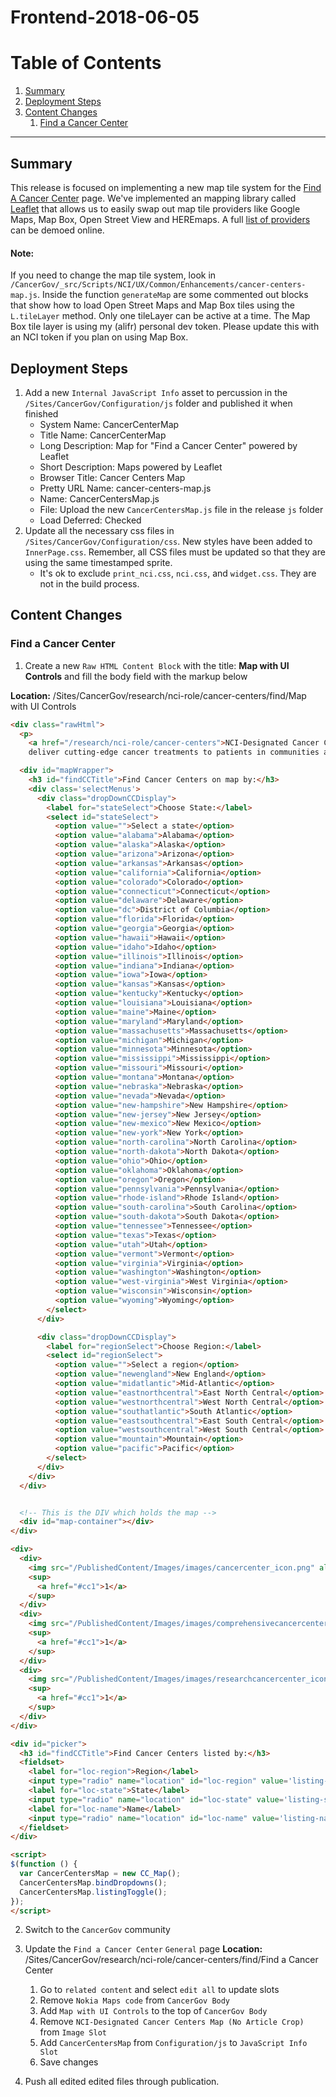 # Frontend-2018-06-05

# Table of Contents
1. [Summary](#summary)
2. [Deployment Steps](#deploy)
3. [Content Changes](#content-changes)
    1. [Find a Cancer Center](#cc)

---

<a name="summary"></a>
## Summary
This release is focused on implementing a new map tile system for the [Find A Cancer Center](https://www.cancer.gov/research/nci-role/cancer-centers/find/) page. We've implemented an mapping library called [Leaflet](https://leafletjs.com/) that allows us to easily swap out map tile providers like Google Maps, Map Box, Open Street View and HEREmaps. A full [list of providers](http://leaflet-extras.github.io/leaflet-providers/preview/) can be demoed online.

#### Note:
If you need to change the map tile system, look in `/CancerGov/_src/Scripts/NCI/UX/Common/Enhancements/cancer-centers-map.js`. Inside the function `generateMap` are some commented out blocks that show how to load Open Street Maps and Map Box tiles using the `L.tileLayer` method. Only one tileLayer can be active at a time. The Map Box tile layer is using my (alifr) personal dev token. Please update this with an NCI token if you plan on using Map Box.

<a name="deploy"></a>
## Deployment Steps
1. Add a new `Internal JavaScript Info` asset to percussion in the `/Sites/CancerGov/Configuration/js` folder and published it when finished
    *  System Name: CancerCenterMap
    *  Title Name: CancerCenterMap
    *  Long Description: Map for "Find a Cancer Center" powered by Leaflet
    *  Short Description: Maps powered by Leaflet
    *  Browser Title: Cancer Centers Map
    *  Pretty URL Name: cancer-centers-map.js
    *  Name: CancerCentersMap.js
    *  File: Upload the new `CancerCentersMap.js` file in the release `js` folder
    *  Load Deferred: Checked
2. Update all the necessary css files in `/Sites/CancerGov/Configuration/css`. New styles have been added to `InnerPage.css`. Remember, all CSS files must be updated so that they are using the same timestamped sprite.
    *  It's ok to exclude `print_nci.css`, `nci.css`, and `widget.css`. They are not in the build process.

<a name="content-changes"></a>
## Content Changes


<a name="cc"></a>
### Find a Cancer Center
1. Create a new `Raw HTML Content Block` with the title: **Map with UI Controls** and fill the body field with the markup below

**Location:** /Sites/CancerGov/research/nci-role/cancer-centers/find/Map with UI Controls

```html
<div class="rawHtml">
  <p>
    <a href="/research/nci-role/cancer-centers">NCI-Designated Cancer Centers</a>
    deliver cutting-edge cancer treatments to patients in communities across the United States. Find a center near you and learn about its patient services and research capabilities.</p>

  <div id="mapWrapper">
    <h3 id="findCCTitle">Find Cancer Centers on map by:</h3>
    <div class='selectMenus'>
      <div class="dropDownCCDisplay">
        <label for="stateSelect">Choose State:</label>
        <select id="stateSelect">
          <option value="">Select a state</option>
          <option value="alabama">Alabama</option>
          <option value="alaska">Alaska</option>
          <option value="arizona">Arizona</option>
          <option value="arkansas">Arkansas</option>
          <option value="california">California</option>
          <option value="colorado">Colorado</option>
          <option value="connecticut">Connecticut</option>
          <option value="delaware">Delaware</option>
          <option value="dc">District of Columbia</option>
          <option value="florida">Florida</option>
          <option value="georgia">Georgia</option>
          <option value="hawaii">Hawaii</option>
          <option value="idaho">Idaho</option>
          <option value="illinois">Illinois</option>
          <option value="indiana">Indiana</option>
          <option value="iowa">Iowa</option>
          <option value="kansas">Kansas</option>
          <option value="kentucky">Kentucky</option>
          <option value="louisiana">Louisiana</option>
          <option value="maine">Maine</option>
          <option value="maryland">Maryland</option>
          <option value="massachusetts">Massachusetts</option>
          <option value="michigan">Michigan</option>
          <option value="minnesota">Minnesota</option>
          <option value="mississippi">Mississippi</option>
          <option value="missouri">Missouri</option>
          <option value="montana">Montana</option>
          <option value="nebraska">Nebraska</option>
          <option value="nevada">Nevada</option>
          <option value="new-hampshire">New Hampshire</option>
          <option value="new-jersey">New Jersey</option>
          <option value="new-mexico">New Mexico</option>
          <option value="new-york">New York</option>
          <option value="north-carolina">North Carolina</option>
          <option value="north-dakota">North Dakota</option>
          <option value="ohio">Ohio</option>
          <option value="oklahoma">Oklahoma</option>
          <option value="oregon">Oregon</option>
          <option value="pennsylvania">Pennsylvania</option>
          <option value="rhode-island">Rhode Island</option>
          <option value="south-carolina">South Carolina</option>
          <option value="south-dakota">South Dakota</option>
          <option value="tennessee">Tennessee</option>
          <option value="texas">Texas</option>
          <option value="utah">Utah</option>
          <option value="vermont">Vermont</option>
          <option value="virginia">Virginia</option>
          <option value="washington">Washington</option>
          <option value="west-virginia">West Virginia</option>
          <option value="wisconsin">Wisconsin</option>
          <option value="wyoming">Wyoming</option>
        </select>
      </div>

      <div class="dropDownCCDisplay">
        <label for="regionSelect">Choose Region:</label>
        <select id="regionSelect">
          <option value="">Select a region</option>
          <option value="newengland">New England</option>
          <option value="midatlantic">Mid-Atlantic</option>
          <option value="eastnorthcentral">East North Central</option>
          <option value="westnorthcentral">West North Central</option>
          <option value="southatlantic">South Atlantic</option>
          <option value="eastsouthcentral">East South Central</option>
          <option value="westsouthcentral">West South Central</option>
          <option value="mountain">Mountain</option>
          <option value="pacific">Pacific</option>
        </select>
      </div>
    </div>
  </div>


  <!-- This is the DIV which holds the map -->
  <div id="map-container"></div>
</div>

<div>
  <div>
    <img src="/PublishedContent/Images/images/cancercenter_icon.png" alt="red marker" /> = Cancer Center
    <sup>
      <a href="#cc1">1</a>
    </sup>
  </div>
  <div>
    <img src="/PublishedContent/Images/images/comprehensivecancercenter_icon.png" alt="blue marker" /> = Comprehensive Cancer Center
    <sup>
      <a href="#cc1">1</a>
    </sup>
  </div>
  <div>
    <img src="/PublishedContent/Images/images/researchcancercenter_icon.png" alt="yellow marker" /> = Basic Laboratory
    <sup>
      <a href="#cc1">1</a>
    </sup>
  </div>
</div>

<div id="picker">
  <h3 id="findCCTitle">Find Cancer Centers listed by:</h3>
  <fieldset>
    <label for="loc-region">Region</label>
    <input type="radio" name="location" id="loc-region" value='listing-region' checked />
    <label for="loc-state">State</label>
    <input type="radio" name="location" id="loc-state" value='listing-state' />
    <label for="loc-name">Name</label>
    <input type="radio" name="location" id="loc-name" value='listing-name' />
  </fieldset>
</div>

<script>
$(function () { 
  var CancerCentersMap = new CC_Map();
  CancerCentersMap.bindDropdowns();
  CancerCentersMap.listingToggle();
});
</script>
```

2. Switch to the `CancerGov` community
3. Update the `Find a Cancer Center` `General` page
**Location:** /Sites/CancerGov/research/nci-role/cancer-centers/find/Find a Cancer Center
    1. Go to `related content` and select `edit all` to update slots
    2. Remove `Nokia Maps code` from `CancerGov Body` 
    3. Add `Map with UI Controls` to the top of `CancerGov Body` 
    4. Remove `NCI-Designated Cancer Centers Map (No Article Crop)` from `Image Slot`
    5. Add `CancerCentersMap` from `Configuration/js` to `JavaScript Info Slot`
    6. Save changes

4. Push all edited edited files through publication.